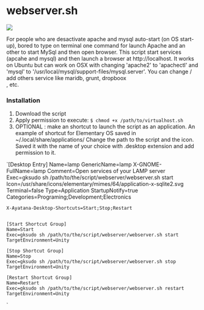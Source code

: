 # webserver.sh

<img src="http://nclslbrn.org/github-media/webserver.sh-demo.gif">

For people who are desactivate apache and mysql auto-start (on OS start-up),
bored to type on terminal one command for launch Apache and an other to start MySql and then open browser.
This script start services (apcahe and mysql) and then launch a browser at http://localhost.
It works on Ubuntu but can work on OSX with changing 'apache2' to 'apachectl' and 'mysql' to '/usr/local/mysql/support-files/mysql.server'. You can change / add others service like maridb, grunt, dropboox  
, etc.

### Installation
1. Download the script
2. Apply permission to execute:
  `$ chmod +x /path/to/virtualhost.sh`
3. OPTIONAL : make an shortcut to launch the script as an application.
   An example of shortcut for Elementary OS saved in ~/.local/share/applications/
   Change the path to the script and the icon. Saved it with the name of your choice with .desktop extension and add               permission to it.

  `[Desktop Entry]
    Name=lamp
    GenericName=lamp
    X-GNOME-FullName=lamp
    Comment=Open services of your LAMP server
    Exec=gksudo sh /path/to/the/script/webserver/webserver.sh start
    Icon=/usr/share/icons/elementary/mimes/64/application-x-sqlite2.svg
    Terminal=false
    Type=Application
    StartupNotify=true
    Categories=Programing;Development;Electronics

    X-Ayatana-Desktop-Shortcuts=Start;Stop;Restart


    [Start Shortcut Group]
    Name=Start
    Exec=gksudo sh /path/to/the/script/webserver/webserver.sh start
    TargetEnvironment=Unity

    [Stop Shortcut Group]
    Name=Stop
    Exec=gksudo sh /path/to/the/script/webserver/webserver.sh stop
    TargetEnvironment=Unity

    [Restart Shortcut Group]
    Name=Restart
    Exec=gksudo sh /path/to/the/script/webserver/webserver.sh restart
    TargetEnvironment=Unity
  `
